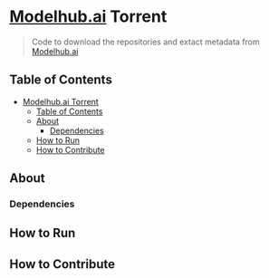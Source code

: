 # [Modelhub.ai](https://modelhub.ai) Torrent

> Code to download the repositories and extact metadata from
> [Modelhub.ai](https://modelhub.ai)

## Table of Contents

- [Modelhub.ai Torrent](#modelhubai-torrent)
  - [Table of Contents](#table-of-contents)
  - [About](#about)
    - [Dependencies](#dependencies)
  - [How to Run](#how-to-run)
  - [How to Contribute](#how-to-contribute)

## About

### Dependencies

## How to Run

## How to Contribute
